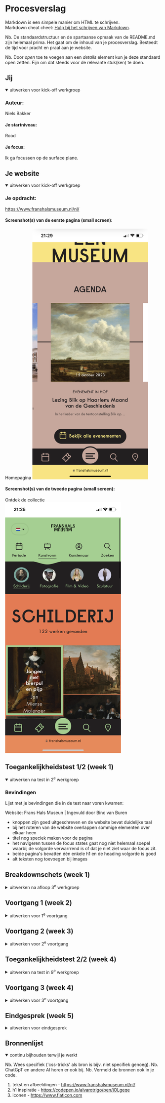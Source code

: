 # Procesverslag
Markdown is een simpele manier om HTML te schrijven.  
Markdown cheat cheet: [Hulp bij het schrijven van Markdown](https://github.com/adam-p/markdown-here/wiki/Markdown-Cheatsheet).

Nb. De standaardstructuur en de spartaanse opmaak van de README.md zijn helemaal prima. Het gaat om de inhoud van je procesverslag. Besteedt de tijd voor pracht en praal aan je website.

Nb. Door *open* toe te voegen aan een *details* element kun je deze standaard open zetten. Fijn om dat steeds voor de relevante stuk(ken) te doen.




## Jij

<details open>
  <summary>uitwerken voor kick-off werkgroep</summary>

  ### Auteur:
  Niels Bakker

  #### Je startniveau:
  Rood

  #### Je focus:
  Ik ga focussen op de surface plane. 
 
</details>




## Je website

<details open>
  <summary>uitwerken voor kick-off werkgroep</summary>

  ### Je opdracht:
  https://www.franshalsmuseum.nl/nl/

  #### Screenshot(s) van de eerste pagina (small screen): 
  Homepagina 
  <img src="readme-images/homepagina.PNG" width="375px" alt="foto van eerste pagina">

  #### Screenshot(s) van de tweede pagina (small screen):
  Ontdek de collectie 
  <img src="readme-images/collectie.PNG" width="375px" alt="foto van tweede pagina">
 
</details>



## Toegankelijkheidstest 1/2 (week 1)

<details open>
  <summary>uitwerken na test in 2<sup>e</sup> werkgroep</summary>

  ### Bevindingen
  Lijst met je bevindingen die in de test naar voren kwamen:

   Website: Frans Hals Museun | Ingevuld door Binc van Buren

   - knoppen zijn goed uitgeschreven en de website bevat duidelijke taal
   - bij het roteren van de website overlappen sommige elementen over elkaar heen
   - titel nog speciek maken voor de pagina 
   - het navigeren tussen de focus states gaat nog niet helemaal soepel
    waarbij de volgorde verwarrrend is of dat je niet ziet waar de focus zit.
   - beide pagina's bevatten één enkele h1 en de heading volgorde is goed 
   - alt teksten nog toevoegen bij images 

</details>



## Breakdownschets (week 1)

<details>
  <summary>uitwerken na afloop 3<sup>e</sup> werkgroep</summary>

  ### de hele pagina: 
  <img src="readme-images/breakdownschets.png" width="375px" alt="breakdown van de hele pagina">

  ### dynamisch deel (bijv menu): 
  <img src="readme-images/breakdownschets2.png" width="375px" alt="breakdown van een dynamisch deel">
</details>





## Voortgang 1 (week 2)

<details>
  <summary>uitwerken voor 1<sup>e</sup> voortgang</summary>

  ### Stand van zaken
  
  Ik ben goed op weg. Ik merk dat ik veel van de stof al redelijk goed beheers en dus kan ik veel tijd 
  spenderen aan mijn website ipv aan de opdrachten. Ik heb de layout en de vormgeving van mijn eerste pagina
  zo goed als af en dus lig ik, volgends Vasilis, 'op schema'. Ik loop tot nu toe tegen geen problemen aan. 
  Mijn volgende prioriteit is het opzetten en opmaken van de tweede pagina met HTML & CSS. 


  ### Agenda voor meeting
  samen met je groepje opstellen

  | student 1      | student 2          | student 3    | student 4        |
  | ---            | ---                | ---          | ---              |
  | persoonlijke   | persoonlijke       | persoonlijke | persoonlijke     |
  | vraag          | vraag              | vraag        | vraag            |


  ### Verslag van meeting
  hier na afloop snel de uitkomsten van de meeting vastleggen

  - verbeterde UX van mijn forum sectie door labels toevoegen zodat je tijdens het typen deze nog kan zien
  - geleerd over goed gebruik van margin's (inline, block)
  - css netjes houden en gebruikmaken van custom properties

</details>





## Voortgang 2 (week 3)

<details>
  <summary>uitwerken voor 2<sup>e</sup> voortgang</summary>

  ### Stand van zaken

  Ik heb nog steeds veel plezier in het coderen en heb dus tijdens de les, maar ook buiten schooltijd, 
  veel gewerkt aan mijn site. De basis van de eerste 2 pagina's is nu klaar. Ik merk wel dat hoe meer
  HTML en CSS ik schrijf, des te vaker dat er dingen breken in mijn website. Vaak was het makkelijk op te lossen
  maar wel even zoeken tussen alle CSS. Daarom ben ik extra gaan focussen op het opruimen en netjesh ouden van mijn CSS. Mijn volgende prioriteit is de surface plane - mijn gekozen focus. Daarnaast zijn de twee pagina's die ik heb
  gemaakt al aardig responsive. Ik ga dus verdiepen in animaties, hovers, thema's en JavaScript. 


  ### Agenda voor meeting
  samen met je groepje opstellen

  | student 1      | student 2          | student 3    | student 4        |
  | ---            | ---                | ---          | ---              |
  | persoonlijke   | persoonlijke       | persoonlijke | persoonlijke     |
  | vraag          | vraag              | vraag        | vraag            |

  ### Verslag van meeting
  hier na afloop snel de uitkomsten van de meeting vastleggen

 - veel HTML & CSS 
 - nette, semantische code 
 - goed gebruik van kopjes om CSS te sorteren
 - je gebruikt custom properties; je kunt nog kijken naar een ligt/-dark-mode
 - read.me bijwerken! :)

</details>

## Toegankelijkheidstest 2/2 (week 4)

<details>
  <summary>uitwerken na test in 9<sup>e</sup> werkgroep</summary>

  ### Bevindingen
  Lijst met je bevindingen die in de test naar voren kwamen (geef ook aan wat er verbeterd is):

  - de volgorde waarmee je door de pagina tabt was nog niet helemaal logisch 
  - alt teksten bij images ontbraken
  - evt. reduce-motion toevoegen om animaties te beperken 
  - sommige linkjes zagen er nog niet uit als linkjes
  - de heading levels waren goed
  - de contrast-ratio was overal voldoende

</details>





## Voortgang 3 (week 4)

<details>

  <summary>uitwerken voor 3<sup>e</sup> voortgang</summary>

  ### Stand van zaken

  Woensdag hadden we de laatste les van dit vak gehad en dus alle stof behandeld.
  Door goed bij te blijven heb ik alle onderdelen uit de les kunnen verwerken in mijn site. 
  Ik ben dan ook erg tevreden over de huidige status van mijn pagina's en denk dat ik dit weekend kan beginnen
  met het afronden van dit project. Tijdens de toegankelijkheidstest van vorige les kwam ik er achter dat er op
  dit gebied nog veel verbeterd kon worden. Dit was nu mijn prioriteit en hierover had ik enkele vragen. 

  ### Agenda voor meeting


  | student 1      | student 2          | student 3    | student 4        |
  | ---            | ---                | ---          | ---              |
  | persoonlijke   | persoonlijke       | persoonlijke | persoonlijke     |
  | vraag          | vraag              | vraag        | vraag            |


  ### Verslag van meeting
  hier na afloop snel de uitkomsten van de meeting vastleggen

  - tabben door de pagina gaat nu op een logische volgorde 
  - de verborgen menu klapt nu uit wanneer de interactieve elementen hierin focus krijgen (dmv focus-within)
  - UX van de forum sectie verbeterd met type = gmail ipv type = text 

</details>





## Eindgesprek (week 5)

<details>
  <summary>uitwerken voor eindgesprek</summary>

  ### Je uitkomst - karakteristiek screenshots:
  <img src="readme-images/uitkomst.png" width="375px" alt="uitomst opdracht 1">
  <img src="readme-images/uitkomst2.png" width="375px" alt="uitomst opdracht 1">


  ### Dit ging goed/Heb ik geleerd: 
  
  Ik vond het leuk om te animeren en hiermee dingen te laten bewegen op hover of click. 
  Hierbij heb ik geoefend met afters, keyframes, transitions, javascript, etc. Een voorbeeld 
  waar ik blij van word is het uitklappen van dit menu. Zodra er op de zoekknop wordt geklikt
  verschijnt het menu vanuit de zijkant in het beeld, terwijl tegelijkertijd de rest van het 
  scherm op de achtergrond donker wordt. Ik vond het gaaf om dit te realiseren en te spelen
  met timing-functions, cubiz-beziers, transform-origin, etc.

  <img src="readme-images/ditginggoed.png" width="375px" alt="top">


  ### Dit was lastig/Is niet gelukt:
  
  Iets wat ik graag nog aan mijn website had toegevoegd, maar ik lastig vond en niet was gelukt 
  is het animeren / stylen op basis van scroll. Zo wilde ik bijv. de foto's uit de collectie in 
  laten vliegen zodra deze in beeld kwamen. Dat zie je hieronder op de offiele Frans Hals website. 
  Of de kleur van de svg-iconene aanpassen als de gebruiker naar beneden scrollt. Dit is iets wat
  ik graag nog wil leren omdat ik denk dat het echt iets toevoegdt aan de gebruikerservaring. 

  <img src="readme-images/ditwaslastig.png" width="375px" alt="bummer">
</details>





## Bronnenlijst

<details open>
  <summary>continu bijhouden terwijl je werkt</summary>

  Nb. Wees specifiek ('css-tricks' als bron is bijv. niet specifiek genoeg). 
  Nb. ChatGpT en andere AI horen er ook bij.
  Nb. Vermeld de bronnen ook in je code.

  1. tekst en afbeeldingen - https://www.franshalsmuseum.nl/nl/
  2. h1 inspiratie - https://codepen.io/alvarotrigo/pen/jOLgeqe
  3. iconen - https://www.flaticon.com

</details>
